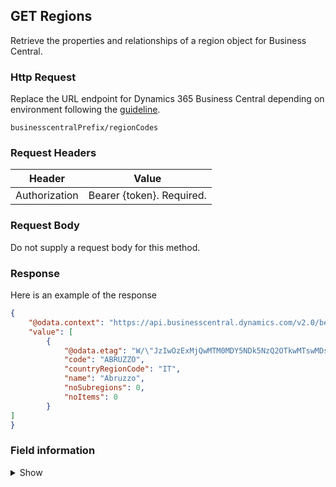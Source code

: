 ## GET Regions

Retrieve the properties and relationships of a region object for Business Central.

### Http Request

Replace the URL endpoint for Dynamics 365 Business Central depending on environment following the [guideline](#endpoints-businesscentralPrefix-structure).

~~~ api
businesscentralPrefix/regionCodes
~~~

### Request Headers

Header | Value |
--- | --- |
Authorization | Bearer {token}. Required.|

### Request Body

Do not supply a request body for this method.

### Response

Here is an example of the response

```json
{
    "@odata.context": "https://api.businesscentral.dynamics.com/v2.0/bevicasaas.onmicrosoft.com/tvt_develop/api/tvisiontech/webbevica/v2.0/$metadata#companies(9ce13e1a-9f86-ed11-9989-6045bd0d0c6b)/regionCodes",
    "value": [
        {
            "@odata.etag": "W/\"JzIwOzExMjQwMTM0MDY5NDk5NzQ2OTkwMTswMDsn\"",
            "code": "ABRUZZO",
            "countryRegionCode": "IT",
            "name": "Abruzzo",
            "noSubregions": 0,
            "noItems": 0
        }
]
}

```

### Field information
<details>
  <summary>Show</summary>

| Relation | Source Table | Field Caption | Field Type | Field Length | Note |
| ----------- | ----------- | ----------- | ---------- | ------------ |---------- |
| 1 | TVT Region |  Code | String | 20 | | 
| 1 | TVT Region |  Country/Region Code | 20 |  | | 
| 1 | TVT Region |  Name | String | 50 | | 
| 1 | TVT Region |  No. Subregions | Integer |  | | 
| 1 | TVT Region |  No. Item | Integer |  | | 

